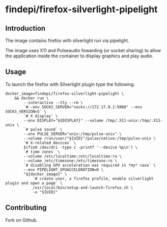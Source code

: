 # findepi/firefox-silverlight-pipelight

## Introduction

The image contains firefox with silverlight run via pipelight.

The image uses X11 and Pulseaudio fowarding (or socket sharing) to allow the
application inside the container to display graphics and play audio.

## Usage

To launch the firefox with Silverlight plugin type the following:

```
docker_image=findepi/firefox-silverlight-pipelight \
    && docker run \
        --interactive --tty --rm \
        `#--env SOCKS_SERVER="socks://172.17.0.1:5080" --env SOCKS_VERSION=5` \
        `# X display` \
        --env DISPLAY="${DISPLAY}" --volume /tmp/.X11-unix:/tmp/.X11-unix \
        `# pulse sound` \
        --env PULSE_SERVER="unix:/tmp/pulse-unix" \
        --volume /run/user/"${UID}"/pulse/native:/tmp/pulse-unix \
        `# X-related devices` \
        $(find /dev/dri -type c -printf '--device %p\n') \
        `# time zones` \
        --volume /etc/localtime:/etc/localtime:ro \
        --volume /etc/timezone:/etc/timezone:ro \
        `# disabling GPU acceleration was required in *my* case` \
        --env PIPELIGHT_GPUACCELERATION=0 \
        "${docker_image}" \
            `# create user, a firefox profile, enable silverlight plugin and open a page` \
            /usr/local/bin/setup-and-launch-firefox.sh \
            -u "${UID}"
```

## Contributing

Fork on Github.

